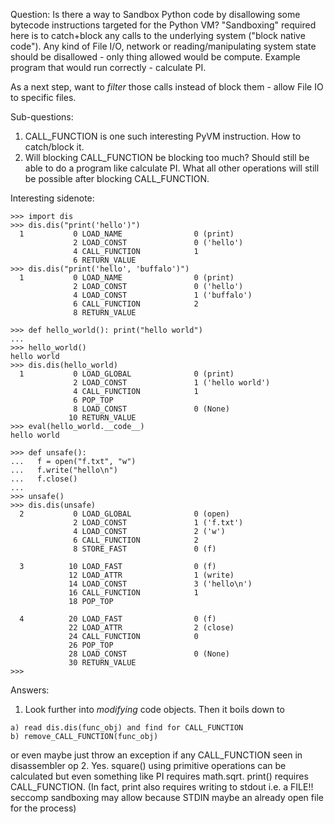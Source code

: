 Question: Is there a way to Sandbox Python code by disallowing some bytecode instructions targeted for the Python VM?
"Sandboxing" required here is to catch+block any calls to the underlying system ("block native code"). Any kind of File I/O, network or reading/manipulating system state should be disallowed - only thing allowed would be compute. Example program that would run correctly - calculate PI.

As a next step, want to *filter* those calls instead of block them - allow File IO to specific files.

Sub-questions:
1. CALL_FUNCTION is one such interesting PyVM instruction. How to catch/block it.
2. Will blocking CALL_FUNCTION be blocking too much? Should still be able to do a program like calculate PI. What all other operations will still be possible after blocking CALL_FUNCTION.

Interesting sidenote:
```
>>> import dis
>>> dis.dis("print('hello')")
  1           0 LOAD_NAME                0 (print)
              2 LOAD_CONST               0 ('hello')
              4 CALL_FUNCTION            1
              6 RETURN_VALUE
>>> dis.dis("print('hello', 'buffalo')")
  1           0 LOAD_NAME                0 (print)
              2 LOAD_CONST               0 ('hello')
              4 LOAD_CONST               1 ('buffalo')
              6 CALL_FUNCTION            2
              8 RETURN_VALUE
```

```
>>> def hello_world(): print("hello world")
...
>>> hello_world()
hello world
>>> dis.dis(hello_world)
  1           0 LOAD_GLOBAL              0 (print)
              2 LOAD_CONST               1 ('hello world')
              4 CALL_FUNCTION            1
              6 POP_TOP
              8 LOAD_CONST               0 (None)
             10 RETURN_VALUE
>>> eval(hello_world.__code__)
hello world
```

```
>>> def unsafe():
...   f = open("f.txt", "w")
...   f.write("hello\n")
...   f.close()
...
>>> unsafe()
>>> dis.dis(unsafe)
  2           0 LOAD_GLOBAL              0 (open)
              2 LOAD_CONST               1 ('f.txt')
              4 LOAD_CONST               2 ('w')
              6 CALL_FUNCTION            2
              8 STORE_FAST               0 (f)

  3          10 LOAD_FAST                0 (f)
             12 LOAD_ATTR                1 (write)
             14 LOAD_CONST               3 ('hello\n')
             16 CALL_FUNCTION            1
             18 POP_TOP

  4          20 LOAD_FAST                0 (f)
             22 LOAD_ATTR                2 (close)
             24 CALL_FUNCTION            0
             26 POP_TOP
             28 LOAD_CONST               0 (None)
             30 RETURN_VALUE
>>>
```

Answers:
1. Look further into *modifying* code objects. Then it boils down to  

```
a) read dis.dis(func_obj) and find for CALL_FUNCTION
b) remove_CALL_FUNCTION(func_obj)
```

or even maybe just throw an exception if any CALL_FUNCTION seen in disassembler op
2. Yes. square() using primitive operations can be calculated but even something like PI requires math.sqrt. print() requires CALL_FUNCTION.
(In fact, print also requires writing to stdout i.e. a FILE!! seccomp sandboxing may allow because STDIN maybe an already open file for the process)
